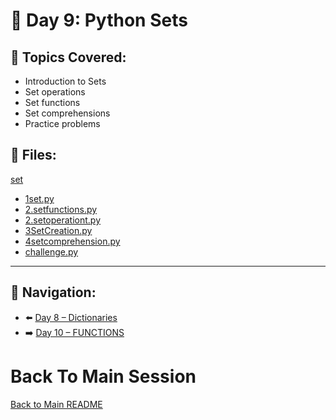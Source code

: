# 📘 Day 9: Python Sets

## 🔹 Topics Covered:
- Introduction to Sets
- Set operations
- Set functions
- Set comprehensions
- Practice problems

## 📄 Files:
[set](./1SET)
- [1set.py](./1SET/1set.py)
- [2.setfunctions.py](./1SET/2.setfunctions.py)
- [2.setoperationt.py](./1SET/2.setoperationt.py)
- [3SetCreation.py](./1SET/3SetCreation.py)
- [4setcomprehension.py](./1SET/4setcomprehension.py)
- [challenge.py](./1SET/challenge.py)

---

## 🔄 Navigation:
- ⬅️ [Day 8 – Dictionaries](../DAY8/README.md)
- ➡️ [Day 10 – FUNCTIONS](../../FUNCTIONS/DAY10/readme.md) 


# Back To Main Session
[Back to Main README](../../README.md)
